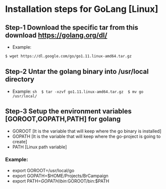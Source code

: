 
# Installation steps for GoLang [Linux]

## Step-1 Download the specific tar from this download https://golang.org/dl/
   - Example: 
   ```sh 
   $ wget https://dl.google.com/go/go1.11.linux-amd64.tar.gz
   ```
   
## Step-2 Untar the golang binary into /usr/local directory
   - Example: 
    ```sh 
    $ tar -xzvf go1.11.linux-amd64.tar.gz 
    $ mv go /usr/local/
    ``` 
## Step-3 Setup the environment variables [GOROOT,GOPATH,PATH] for golang
   - GOROOT [It is the variable that will keep where the go binary is installed]
   - GOPATH [It is the variable that will keep where the go-project is going to create]
   - PATH [Linux path variable]
   ### Example:
   - export GOROOT=/usr/local/go
   - export GOPATH=$HOME/Projects/BrCampaign
   - export PATH=$GOPATH/bin:$GOROOT/bin:$PATH
